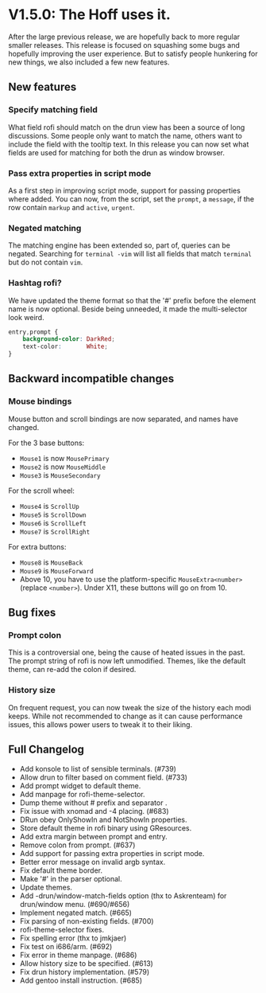 # V1.5.0: The Hoff uses it.

After the large previous release, we are hopefully back to more regular smaller releases.
This release is focused on squashing some bugs and hopefully improving the user experience.
But to satisfy people hunkering for new things, we also included a few new features.

## New features

### Specify matching field

What field rofi should match on the drun view has been a source of long discussions. Some people only want to match the
name, others want to include the field with the tooltip text. In this release you can now set what fields are used for
matching for both the drun as window browser.

### Pass extra properties in script mode

As a first step in improving script mode, support for passing properties where added.
You can now, from the script, set the `prompt`, a `message`, if the row contain `markup` and `active`, `urgent`.


### Negated matching

The matching engine has been extended so, part of, queries can be negated. Searching for `terminal -vim` will list all
fields that match `terminal` but do not contain `vim`.

### Hashtag rofi?

We have updated the theme format so that the '#' prefix before the element name is now optional.
Beside being unneeded, it made the multi-selector look weird.

```css
entry,prompt {
    background-color: DarkRed;
    text-color:       White;
}
```

## Backward incompatible changes

### Mouse bindings

Mouse button and scroll bindings are now separated, and names have changed.

For the 3 base buttons:

- `Mouse1` is now `MousePrimary`
- `Mouse2` is now `MouseMiddle`
- `Mouse3` is `MouseSecondary`

For the scroll wheel:

- `Mouse4` is `ScrollUp`
- `Mouse5` is `ScrollDown`
- `Mouse6` is `ScrollLeft`
- `Mouse7` is `ScrollRight`

For extra buttons:

- `Mouse8` is `MouseBack`
- `Mouse9` is `MouseForward`
- Above 10, you have to use the platform-specific `MouseExtra<number>` (replace `<number>`). Under X11, these buttons will go on from 10.

## Bug fixes

### Prompt colon

This is a controversial one, being the cause of heated issues in the past. The prompt string of rofi is now left
unmodified. Themes, like the default theme, can re-add the colon if desired. 

### History size

On frequent request, you can now tweak the size of the history each modi keeps. While not recommended to change as it
can cause performance issues, this allows power users to tweak it to their liking.


## Full Changelog

 - Add konsole to list of sensible terminals. (#739)
 - Allow drun to filter based on comment field. (#733)
 - Add prompt widget to default theme.
 - Add manpage for rofi-theme-selector.
 - Dump theme without # prefix and separator .
 - Fix issue with xnomad and -4 placing. (#683)
 - DRun obey OnlyShowIn and NotShowIn properties.
 - Store default theme in rofi binary using GResources.
 - Add extra margin between prompt and entry.
 - Remove colon from prompt. (#637)
 - Add support for passing extra properties in script mode.
 - Better error message on invalid argb syntax.
 - Fix default theme border.
 - Make '#' in the parser optional.
 - Update themes.
 - Add -drun/window-match-fields option (thx to Askrenteam) for drun/window menu. (#690/#656)
 - Implement negated match. (#665)
 - Fix parsing of non-existing fields. (#700)
 - rofi-theme-selector fixes.
 - Fix spelling error (thx to jmkjaer)
 - Fix test on i686/arm. (#692)
 - Fix error in theme manpage. (#686)
 - Allow history size to be specified. (#613)
 - Fix drun history implementation. (#579)
 - Add gentoo install instruction. (#685)
